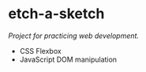 # etch-a-sketch
*Project for practicing web development.*

- CSS Flexbox
- JavaScript DOM manipulation
